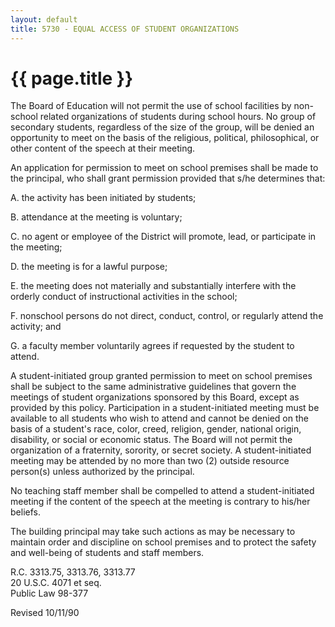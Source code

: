 ```yaml
---
layout: default
title: 5730 - EQUAL ACCESS OF STUDENT ORGANIZATIONS
---
```


{{ page.title }}
================

The Board of Education will not permit the use of school facilities by
non-school related organizations of students during school hours. No
group of secondary students, regardless of the size of the group, will
be denied an opportunity to meet on the basis of the religious,
political, philosophical, or other content of the speech at their
meeting.

An application for permission to meet on school premises shall be made
to the principal, who shall grant permission provided that s/he
determines that:

A. the activity has been initiated by students;

B. attendance at the meeting is voluntary;

C. no agent or employee of the District will promote, lead, or
participate in the meeting;

D. the meeting is for a lawful purpose;

E. the meeting does not materially and substantially interfere with the
orderly conduct of instructional activities in the school;

F. nonschool persons do not direct, conduct, control, or regularly
attend the activity; and

G. a faculty member voluntarily agrees if requested by the student to
attend.

A student-initiated group granted permission to meet on school premises
shall be subject to the same administrative guidelines that govern the
meetings of student organizations sponsored by this Board, except as
provided by this policy. Participation in a student-initiated meeting
must be available to all students who wish to attend and cannot be
denied on the basis of a student's race, color, creed, religion, gender,
national origin, disability, or social or economic status. The Board
will not permit the organization of a fraternity, sorority, or secret
society. A student-initiated meeting may be attended by no more than two
(2) outside resource person(s) unless authorized by the principal.

No teaching staff member shall be compelled to attend a
student-initiated meeting if the content of the speech at the meeting is
contrary to his/her beliefs.

The building principal may take such actions as may be necessary to
maintain order and discipline on school premises and to protect the
safety and well-being of students and staff members.

R.C. 3313.75, 3313.76, 3313.77\
 20 U.S.C. 4071 et seq.\
 Public Law 98-377

Revised 10/11/90
